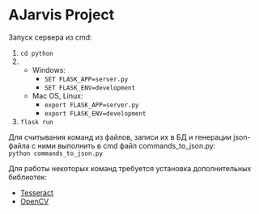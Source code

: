 # AJarvis Project

Запуск сервера из cmd:
1. `cd python`
2. 
    - Windows:
        - `SET FLASK_APP=server.py`
        - `SET FLASK_ENV=development`
    - Mac OS, Linux:
        - `export FLASK_APP=server.py`
        - `export FLASK_ENV=development`
3. `flask run`

Для считывания команд из файлов, записи их в БД и генерации json-файла с ними выполнить в cmd файл commands_to_json.py: <br>
`python commands_to_json.py`

Для работы некоторых команд требуется установка дополнительных библиотек:
- [Tesseract](https://github.com/tesseract-ocr/tesseract/wiki)
- [OpenCV](https://docs.opencv.org/3.4/df/d65/tutorial_table_of_content_introduction.html)
